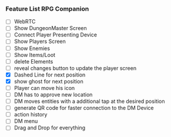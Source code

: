 ### Feature List RPG Companion

- [ ] WebRTC
- [ ] Show DungeonMaster Screen
- [ ] Connect Player Presenting Device
- [ ] Show Players Screen
- [ ] Show Enemies
- [ ] Show Items/Loot
- [ ] delete Elements
- [ ] reveal changes button to update the player screen
- [x] Dashed Line for next position
- [x] show ghost for next position
- [ ] Player can move his icon
- [ ] DM has to approve new location
- [ ] DM moves entities with a additional tap at the desired position
- [ ] generate QR code for faster connection to the DM Device
- [ ] action history
- [ ] DM menu
- [ ] Drag and Drop for everything
